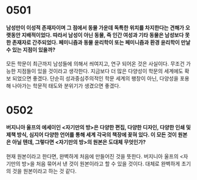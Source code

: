 # 0501

#### 남성만이 이성적 존재자이며 그 점에서 동물 가운데 독특한 위치를 차지한다는 견해가 오랫동안 지배적이었다. 따라서 남성이 아닌 동물, 즉 인간 여성과 기타 동물은 남성보다 못한 존재자로 간주되었다. 페미니즘과 동물 윤리학이 또는 페미니즘과 환경 윤리학이 만날 수 있는 지점이 있을까?

모든 학문이 최근까지 남성들에 의해서 씌여지고, 연구 되어온 것은 사실이다. 무조건 가능한 지점들이 있을 것이라고 생각한다. 지금보다 더 많은 다양성이 학문의 세계에도 확보 되었으면 좋겠다. 단순히 성과중심주의적인 학문 세계의 팽창이 아닌, 다양성을 포용해 나아가는 학문적 태도와 분위기가 생겼으면 좋겠다.

# 0502

#### 버지니아 울프의 에세이인 <자기만의 방>은 다양한 편집, 다양한 디자인, 다양한 인쇄 및 제책 방식, 심지어 다양한 언어를 통해 세계 각국의 책장에 꽂혀 있다. 이 모든 것이 원본은 아닐 텐데, 그렇다면 <자기만의 방>의 원본은 도대체 무엇인가?

현재 원본이라고 한다면, 완벽하게 처음에 만들어진 것을 뜻한다. 버지니아 울프의 <자기만의 방>을 처음 묶어서 낸 것이 원본이라고 할 수 있을 것이다. 대체로 완벽하게 초기의 것을 원본이라고 하는 것 같다.
